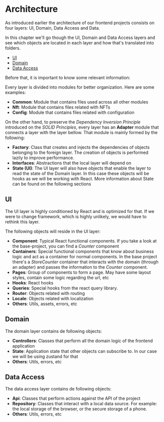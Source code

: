 # Architecture

As introduced earlier the architecture of our frontend projects consists on four layers: UI, Domain, Data Access and Data.

In this chapter we'll go though the UI, Domain and Data Access layers and see which objects are located in each layer and how that's translated into folders.

* [UI](#ui)
* [Domain](#domain)
* [Data Access](#data-access)

Before that, it is important to know some relevant information:

Every layer is divided into modules for better organization. Here are some examples:

* **Common**: Module that contains files used across all other modules
* **Nft**: Module that contains files related with NFTs
* **Config**: Module that contains files related with configuration

On the other hand, to preserve the *Dependency Inversion Principle* introduced on the *SOLID Principles*, every layer has an **Adapter** module that connects a layer with the layer bellow. That module is mainly formed by the following:

* **Factory**: Class that creates and injects the dependencies of objects belonging to the foreign layer. The creation of objects is performed lazily to improve performance.
* **Interfaces**: Abstractions that the local layer will depend on
* **State (UI)**: The UI layer will also have objects that enable the layer to read the state of the Domain layer. In this case these objects will be hooks as we will be working with React. More information about State can be found on the following sections

## UI

The UI layer is highly conditioned by React and is optimized for that. If we were to change framework, which is highly unlikely, we would have to rethink this layer.

The following objects will reside in the UI layer:

* **Component**: Typical React functional components. If you take a look at the base-project, you can find a *Counter* component
* **Containers**: Special functional components that know about business logic and act as a container for normal components. In the base project there's a *StoreCounter* container that interacts with the domain (through an adapter) and passes the information to  the *Counter* component.
* **Pages**: Group of components to form a page. May have some layout styles, contain some logic regarding the url, etc
* **Hooks**: React hooks
* **Queries**: Special hooks from the react query library.
* **Router**: Objects related with routing
* **Locale**: Objects related with localization
* **Others**: Utils, assets, errors, etc

## Domain

The domain layer contains de following objects:

* **Controllers**: Classes that perform all the domain logic of the frontend application
* **State**: Application state that other objects can subscribe to. In our case we will be using zustand for that
* **Others**: Utils, errors, etc

## Data Access

The data access layer contains de following objects:

* **Api**: Classes that perform actions against the API of the project
* **Repository**: Classes that interact with a local data source. For example: the local storage of the browser, or the secure storage of a phone.
* **Others**: Utils, errors, etc
